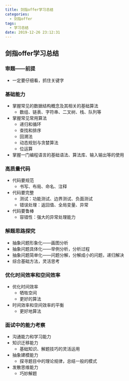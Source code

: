 ```yaml
---
title: 剑指offer学习总结
categories:
  - 剑指offer
tags:
  - 学习总结
date: 2019-12-26 23:12:31
---
```


## 剑指offer学习总结

### 审题——前提
- 一定要仔细看，抓住关键字

### 基础能力
- 掌握常见的数据结构概念及其相关的基础算法
    - 数组、链表、字符串、二叉树、栈、队列等
- 掌握常见常用算法
    - 递归和循环
    - 查找和排序
    - 回溯法
    - 动态规划与贪婪算法
    - 位运算
- 掌握一门编程语言的基础语法、算法库、输入输出等的使用

### 高质量代码
- 代码要规范
    - 书写、布局、命名、注释
- 代码要完整
    - 测试：功能测试、边界测试、负面测试
    - 错误处理：返回值、全局变量、异常
- 代码要鲁棒
    - 容错性：强大的异常处理能力


### 解题思路探究
- 抽象问题形象化——画图分析
- 抽象问题具体化——举例分析，分析过程
- 抽象问题简单化——问题分解，分解成小的问题，递归解决
- 综合基础方法，灵活思考

### 优化时间效率和空间效率
- 优化时间效率
    - 牺牲空间
    - 更好的算法
- 时间效率和空间效率的平衡
    - 更好地算法 

### 面试中的能力考察
- 沟通能力和学习能力
- 知识迁移能力
    - 基础知识、解题技巧的灵活运用
- 抽象建模能力
    - 探寻题目中的理论规律，总结一般的模式
- 发散思维能力
    - 巧妙解题